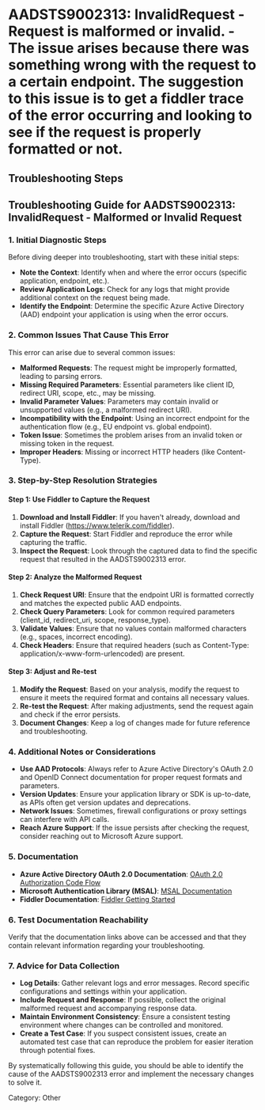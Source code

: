 # AADSTS9002313: InvalidRequest - Request is malformed or invalid. - The issue arises because there was something wrong with the request to a certain endpoint. The suggestion to this issue is to get a fiddler trace of the error occurring and looking to see if the request is properly formatted or not.


## Troubleshooting Steps
## Troubleshooting Guide for AADSTS9002313: InvalidRequest - Malformed or Invalid Request

### 1. Initial Diagnostic Steps

Before diving deeper into troubleshooting, start with these initial steps:

- **Note the Context**: Identify when and where the error occurs (specific application, endpoint, etc.).
- **Review Application Logs**: Check for any logs that might provide additional context on the request being made.
- **Identify the Endpoint**: Determine the specific Azure Active Directory (AAD) endpoint your application is using when the error occurs.

### 2. Common Issues That Cause This Error

This error can arise due to several common issues:

- **Malformed Requests**: The request might be improperly formatted, leading to parsing errors.
- **Missing Required Parameters**: Essential parameters like client ID, redirect URI, scope, etc., may be missing.
- **Invalid Parameter Values**: Parameters may contain invalid or unsupported values (e.g., a malformed redirect URI).
- **Incompatibility with the Endpoint**: Using an incorrect endpoint for the authentication flow (e.g., EU endpoint vs. global endpoint).
- **Token Issue**: Sometimes the problem arises from an invalid token or missing token in the request.
- **Improper Headers**: Missing or incorrect HTTP headers (like Content-Type).

### 3. Step-by-Step Resolution Strategies

#### Step 1: Use Fiddler to Capture the Request

1. **Download and Install Fiddler**: If you haven't already, download and install Fiddler (https://www.telerik.com/fiddler).
2. **Capture the Request**: Start Fiddler and reproduce the error while capturing the traffic.
3. **Inspect the Request**: Look through the captured data to find the specific request that resulted in the AADSTS9002313 error.

#### Step 2: Analyze the Malformed Request

1. **Check Request URI**: Ensure that the endpoint URI is formatted correctly and matches the expected public AAD endpoints.
2. **Check Query Parameters**: Look for common required parameters (client_id, redirect_uri, scope, response_type).
3. **Validate Values**: Ensure that no values contain malformed characters (e.g., spaces, incorrect encoding).
4. **Check Headers**: Ensure that required headers (such as Content-Type: application/x-www-form-urlencoded) are present.

#### Step 3: Adjust and Re-test

1. **Modify the Request**: Based on your analysis, modify the request to ensure it meets the required format and contains all necessary values.
2. **Re-test the Request**: After making adjustments, send the request again and check if the error persists.
3. **Document Changes**: Keep a log of changes made for future reference and troubleshooting.

### 4. Additional Notes or Considerations

- **Use AAD Protocols**: Always refer to Azure Active Directory's OAuth 2.0 and OpenID Connect documentation for proper request formats and parameters.
- **Version Updates**: Ensure your application library or SDK is up-to-date, as APIs often get version updates and deprecations.
- **Network Issues**: Sometimes, firewall configurations or proxy settings can interfere with API calls.
- **Reach Azure Support**: If the issue persists after checking the request, consider reaching out to Microsoft Azure support.

### 5. Documentation

- **Azure Active Directory OAuth 2.0 Documentation**: [OAuth 2.0 Authorization Code Flow](https://docs.microsoft.com/en-us/azure/active-directory/develop/v2-oauth2-auth-code-flow)
- **Microsoft Authentication Library (MSAL)**: [MSAL Documentation](https://docs.microsoft.com/en-us/azure/active-directory/develop/msal-overview)
- **Fiddler Documentation**: [Fiddler Getting Started](https://docs.telerik.com/fiddler/overview/getting-started)

### 6. Test Documentation Reachability

Verify that the documentation links above can be accessed and that they contain relevant information regarding your troubleshooting.

### 7. Advice for Data Collection

- **Log Details**: Gather relevant logs and error messages. Record specific configurations and settings within your application.
- **Include Request and Response**: If possible, collect the original malformed request and accompanying response data.
- **Maintain Environment Consistency**: Ensure a consistent testing environment where changes can be controlled and monitored.
- **Create a Test Case**: If you suspect consistent issues, create an automated test case that can reproduce the problem for easier iteration through potential fixes.

By systematically following this guide, you should be able to identify the cause of the AADSTS9002313 error and implement the necessary changes to solve it.

Category: Other